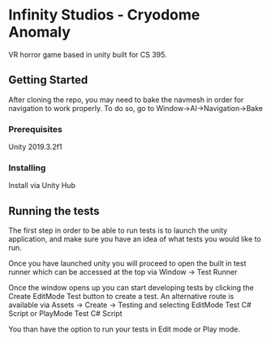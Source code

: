 # Infinity Studios - Cryodome Anomaly

VR horror game based in unity built for CS 395.

## Getting Started

After cloning the repo, you may need to bake the navmesh in order for navigation to work properly. To do so, go to Window->AI->Navigation->Bake

### Prerequisites

Unity 2019.3.2f1


### Installing

Install via Unity Hub

## Running the tests

The first step in order to be able to run tests is to launch the unity application, and make sure you have an idea of what tests you would like to run.

Once you have launched unity you will proceed to open the built in test runner which can be accessed at the top via Window -> Test Runner

Once the window opens up you can start developing tests by clicking the Create EditMode Test button to create a test. An alternative route is available via Assets -> Create -> Testing and selecting EditMode Test C# Script or PlayMode Test C# Script

You than have the option to run your tests in Edit mode or Play mode.
